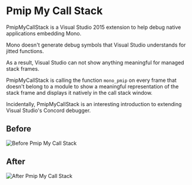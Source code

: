 Pmip My Call Stack
=====

PmipMyCallStack is a Visual Studio 2015 extension to help debug native applications embedding Mono.

Mono doesn't generate debug symbols that Visual Studio understands for jitted functions.

As a result, Visual Studio can not show anything meaningful for managed stack frames.

PmipMyCallStack is calling the function `mono_pmip` on every frame that doesn't belong to a module to show a meaningful representation of the stack frame and displays it natively in the call stack window.

Incidentally, PmipMyCallStack is an interesting introduction to extending Visual Studio's Concord debugger.

## Before

![Before Pmip My Call Stack](https://raw.githubusercontent.com/jbevain/PmipMyCallStack/master/Images/csb.png)

## After

![After Pmip My Call Stack](https://raw.githubusercontent.com/jbevain/PmipMyCallStack/master/Images/cs.png)

